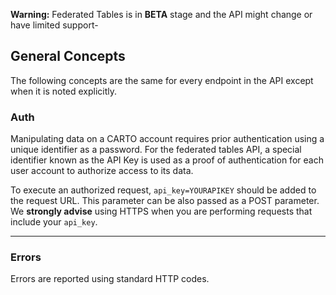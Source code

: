 **Warning:** Federated Tables is in **BETA** stage and the API might change or have limited support-

## General Concepts

The following concepts are the same for every endpoint in the API except when it is noted explicitly.

### Auth

Manipulating data on a CARTO account requires prior authentication using a unique identifier as a password. For the federated tables API, a special identifier known as the API Key is used as a proof of authentication for each user account to authorize access to its data.

To execute an authorized request, `api_key=YOURAPIKEY` should be added to the request URL. This parameter can be also passed as a POST parameter. We **strongly advise** using HTTPS when you are performing requests that include your `api_key`.

---

### Errors

Errors are reported using standard HTTP codes.
